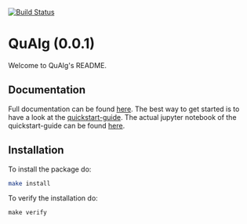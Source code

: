 [![Build Status](https://travis-ci.org/AckslD/QuAlg.svg?branch=master)](https://travis-ci.org/AckslD/QuAlg)

QuAlg (0.0.1)
=====================================================

Welcome to QuAlg's README.

Documentation
-------------
Full documentation can be found [here](https://acksld.github.io/QuAlg/).
The best way to get started is to have a look at the [quickstart-guide](https://acksld.github.io/QuAlg/quickstart.html).
The actual jupyter notebook of the quickstart-guide can be found [here](https://github.com/AckslD/QuAlg/blob/master/docs/quickstart.ipynb).

Installation
------------
To install the package do:
```bash
make install
```

To verify the installation do:
```
make verify
```
